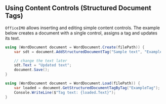## Using Content Controls (Structured Document Tags)

`OfficeIMO` allows inserting and editing simple content controls.
The example below creates a document with a single control, assigns a tag and updates its text.

```csharp
using (WordDocument document = WordDocument.Create(filePath)) {
    var sdt = document.AddStructuredDocumentTag("Sample text", "ExampleAlias", "ExampleTag");

    // change the text later
    sdt.Text = "Updated text";
    document.Save();
}

using (WordDocument document = WordDocument.Load(filePath)) {
    var loaded = document.GetStructuredDocumentTagByTag("ExampleTag");
    Console.WriteLine($"Tag text: {loaded.Text}");
}
```
